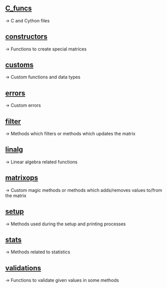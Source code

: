 ## [C_funcs](https://github.com/MathStuff/MatricesM/tree/master/MatricesM/C_funcs)
   -> C and Cython files

## [constructors](https://github.com/MathStuff/MatricesM/tree/master/MatricesM/constructors)
   -> Functions to create special matrices

## [customs](https://github.com/MathStuff/MatricesM/tree/master/MatricesM/customs)
   -> Custom functions and data types

## [errors](https://github.com/MathStuff/MatricesM/tree/master/MatricesM/errors)
   -> Custom errors
   
## [filter](https://github.com/MathStuff/MatricesM/tree/master/MatricesM/filter)
   -> Methods which filters or methods which updates the matrix
   
## [linalg](https://github.com/MathStuff/MatricesM/tree/master/MatricesM/linalg)
   -> Linear algebra related functions
   
## [matrixops](https://github.com/MathStuff/MatricesM/tree/master/MatricesM/matrixops)
   -> Custom magic methods or methods which adds/removes values to/from the matrix
   
## [setup](https://github.com/MathStuff/MatricesM/tree/master/MatricesM/setup)
   -> Methods used during the setup and printing processes
   
## [stats](https://github.com/MathStuff/MatricesM/tree/master/MatricesM/stats)
   -> Methods related to statistics
   
## [validations](https://github.com/MathStuff/MatricesM/tree/master/MatricesM/validations)
   -> Functions to validate given values in some methods



